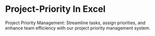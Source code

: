 # Project-Priority In Excel
Project Priority Management: Streamline tasks, assign priorities, and enhance team efficiency with our project priority management system.
